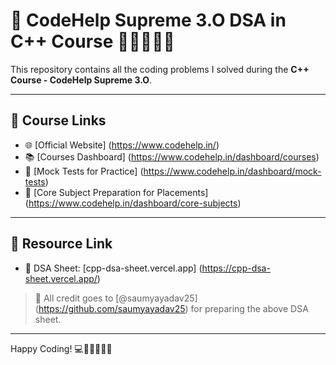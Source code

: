 # 🚀 CodeHelp Supreme 3.O DSA in C++ Course 🧑‍💻👩‍💻✨

This repository contains all the coding problems I solved during the **C++ Course - CodeHelp Supreme 3.O**.

---

## 📘 Course Links

- 🌐 [Official Website] (https://www.codehelp.in/)
- 📚 [Courses Dashboard] (https://www.codehelp.in/dashboard/courses)
- 📝 [Mock Tests for Practice] (https://www.codehelp.in/dashboard/mock-tests)
- 💼 [Core Subject Preparation for Placements] (https://www.codehelp.in/dashboard/core-subjects)

---

## 📂 Resource Link

- 🧾 DSA Sheet: [cpp-dsa-sheet.vercel.app] (https://cpp-dsa-sheet.vercel.app/)

> 🙏 All credit goes to [@saumyayadav25] (https://github.com/saumyayadav25) for preparing the above DSA sheet.

---

Happy Coding! 💻🧑‍💻👩‍💻✨
